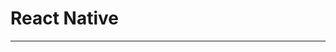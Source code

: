 React Native
=======================




-----------------------------------------------------------------------------------------------------